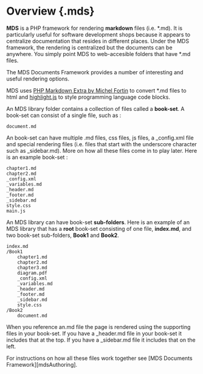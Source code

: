 # Overview {.mds}

**MDS** is a PHP framework for rendering **markdown** files (i.e. *.md).  It is particularly useful for software development shops because it appears to centralize documentation that resides in different places.  Under the MDS framework, the rendering is centralized but the documents can be anywhere.  You simply point MDS to web-accesible folders that have *.md files.

The MDS Documents Framework provides a number of interesting and useful rendering options.

MDS uses [PHP Markdown Extra by Michel Fortin](http://michelf.ca/projects/php-markdown/) to convert *.md files to html and [highlight.js](http://highlightjs.org/) to style programming language code blocks. 



An MDS library folder contains a collection of files called a **book-set**. A book-set can consist of a single file, such as :

	document.md
	
An book-set can have multiple .md files, css files, js files, a _config.xml file and special rendering files (i.e. files that start with the underscore character such as _sidebar.md).  More on how all these files come in to play later.  Here is an example book-set :
	
	chapter1.md
	chapter2.md
	_config.xml
	_variables.md
	_header.md
	_footer.md
	_sidebar.md
	style.css
	main.js

An MDS library can have book-set **sub-folders**.  Here is an example of an MDS library that has a **root** book-set consisting of one file, **index.md**, and two book-set sub-folders, **Book1** and **Book2**.

	index.md
	/Book1
		chapter1.md
		chapter2.md
		chapter3.md
		diagram.pdf
		_config.xml
		_variables.md
		_header.md
		_footer.md
		_sidebar.md
		style.css
	/Book2
		document.md

When you reference an.md file the page is rendered using the supporting files in your book-set.  If you have a _header.md file in your book-set it includes that at the top.  If you have a _sidebar.md file it includes that on the left.

For instructions on how all these files work together see [MDS Documents Framework][mdsAuthoring].
